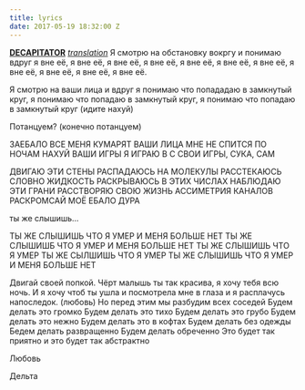 ```yaml
---
title: lyrics
date: 2017-05-19 18:32:00 Z
---
```


**[DECAPITATOR](https://www.youtube.com/watch?v=z5MW7nH-iVk)** [*translation*](http://deltaarthur.com/decapitator-translated)
Я смотрю на обстановку вокргу и понимаю вдруг я вне её, я вне её, я вне её, я вне её, я вне её, я вне её, я вне её, я вне её, я вне её, я вне её, я вне её.

Я смотрю на ваши лица и вдруг я понимаю что попададаю в замкнутый круг, я понимаю что попадаю в замкнутый круг, я понимаю что попадаю в замкнутый круг (идите нахуй)

Потанцуем? (конечно потанцуем)

ЗАЕБАЛО ВСЕ
МЕНЯ КУМАРЯТ ВАШИ ЛИЦА
МНЕ НЕ СПИТСЯ ПО НОЧАМ
НАХУЙ ВАШИ ИГРЫ
Я ИГРАЮ В С СВОИ ИГРЫ, СУКА, САМ

ДВИГАЮ ЭТИ СТЕНЫ
РАСПАДАЮСЬ НА МОЛЕКУЛЫ
РАССТЕКАЮСЬ СЛОВНО ЖИДКОСТЬ
РАСКРЫВАЮСЬ В ЭТИХ ЧИСЛАХ
НАБЛЮДАЮ ЭТИ ГРАНИ
РАССТВОРЯЮ СВОЮ ЖИЗНЬ
АССИМЕТРИЯ КАНАЛОВ
РАСКРОМСАЙ МОЁ ЕБАЛО
ДУРА

ты же слышишь...

ТЫ ЖЕ СЛЫШИШЬ ЧТО Я УМЕР И МЕНЯ БОЛЬШЕ НЕТ
ТЫ ЖЕ СЛЫШИШБ ЧТО Я УМЕР И МЕНЯ БОЛЬШЕ НЕТ
ТЫ ЖЕ СЛЫШИШЬ ЧТО Я УМЕР
ТЫ ЖЕ СЫЛШИШЬ ЧТО Я УМЕР
ТЫ ЖЕ СЛЫШИШЬ ЧТО Я УМЕР
И МЕНЯ БОЛЬШЕ НЕТ

Двигай своей попкой. Чёрт малышь ты так красива, я хочу тебя всю ночь.
И я хочу чтоб ты ушла и посмотрела мне в глаза и я расплачусь напоследок. (любовь)
Но перед этим мы разбудим всех соседей
Будем делать это громко
Будем делать это тихо
Будем делать это грубо
Будем делать это нежно
Будем делать это в кофтах
Будем делать без одежды
Бедем делать развращенно
Будем делать обреченно
Это будет так приятно и это будет так абстрактно

Любовь

Дельта